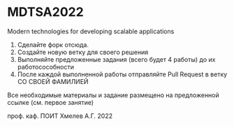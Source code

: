 # MDTSA2022
Modern technologies for developing scalable applications 

1. Сделайте форк отсюда.
2. Создайте новую ветку для своего решения
3. Выполняйте предложенные задания (всего будет 4 работы) до их работосособности
4. После каждой выполненной работы отправляйте Pull Request в ветку СО СВОЕЙ ФАМИЛИЕЙ

Все необходимые материалы и задание размещено на предложенной ссылке (см. первое занятие)

проф. каф. ПОИТ Хмелев А.Г.
2022

